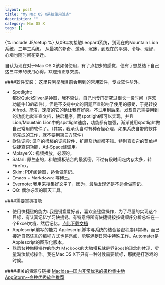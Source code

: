 ```yaml
---
layout: post
title: "My Mac OS X系统使用浅谈"
description: ""
category: Mac OS X
tags: []
---
```

{% include JB/setup %}
从09年初接触Leopard系统，到现在的Mountain Lion系统，三年三系统。 
从最初的新奇、激动、沉迷，到现在的平淡、冷静、理智，心境也随时间在变迁。 

自认为现在对于Mac OS X该如何使用，有了点初步的感觉，便有了想总结下自己这三年来的使用心得。欢迎指正与交流。

####软件安装：
这里只列举我目前会用到的常用软件，专业软件除外。

+ Spotlight:  
    都说QuickSilver是神器，我不否认，自己也专门研究过很长一段时间（喜欢功能牛13的软件），但是不支持中文的问题严重影响了使用的感受，于是转投Alfred。简洁，速度的它的确让我有好感。不过用到后来，发现自己需要用到的功能也就查查文档，快启程序。而spotlight都可以实现，并且Lion/Mountain Lion中的spotlight速度，功能都有加强，渐渐就用spotlight做自己常用的软件了。（其实，我承认当时有种奇怪心理，如果系统自带的软件能完成的工作，就不要用第三方软件）
+ 欧陆词典:
    国产的很棒的词典软件，扩展及功能都不错。特别喜欢它的菜单栏快捷查词功能，Atl-Space建调用。
+ MplayerX :
    视频播放，必须的。
+ Safari: 
    原生态的，和触摸板结合的最紧密。不过有段时间吃内存太多，转Firefox。
+ Skim:
    PDF阅读器，适合做笔记。
+ Emacs + Markdown: 
    写博文。
+ Evernote: 
    我用来搜集好文字了，因为，最后发现还是不适合做笔记。
+ QQ: 
    偶尔必须的聊天工具。
	

####需要掌握技能

+ 使用快捷键的能力:
   我是键盘爱好者，喜欢全键盘操作，为了尽量的实现这个目标，有认真记忆学习快捷键。有特意将所有快捷键按按键顺序分析总结在一个Excel文档，然后记忆。<a href="{{ BATH_PATH }}/downloads/Keyboard Shorcuts.xlsx">点此下载文档</a>
+ Applescript编写的能力
   Applescript脚本与系统的结合紧密程度非常棒，而已接近自然语言的编程方式也是亮点，能够满足日常中特殊工作。Automater是Applescript的图形化版本。
+ 熟悉各种触摸操作的能力
   Macbook的大触摸板就是乔Boss的理念的体现，尽量淘汰鼠标操作。我在Mac OS X下只有一种时候需要鼠标，那就是打游戏的时候。
   
####相关的资源与链接
[Macidea--国内非常优秀的果粉集中地](http://mac.pcbeta.com)  
[AppStorm--各种优秀软件推荐](mac.appstorm.net)

